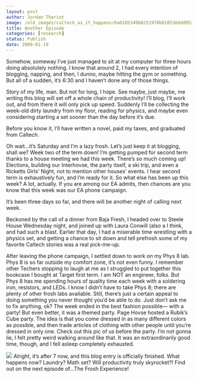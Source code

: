 ```yaml
---
layout: post
author: Jordan Theriot
image: /old_images/caltech_as_it_happens/6a0105349b8251970b010536ddd952970c.jpg
title: Another Episode
categories: [research]
status: Publish
date: 2009-01-19
---
```



Somehow, someway I’ve just managed to sit at my computer for
three hours doing absolutely nothing. I know that around 2, I had every
intention of blogging, napping, and then, I dunno, maybe hitting the gym or
something. But all of a sudden, it’s 6:30 and I haven’t done any of those
things.

Story of my life, man. But not for long, I hope. See maybe,
just maybe, me writing this blog will set off a whole chain of productivity! I’ll
blog, I’ll work out, and from there it will only pick up speed. Suddenly I’ll
be collecting the week-old dirty laundry from my floor, reading for physics,
and maybe even considering starting a set sooner than the day before it’s due.

Before you know it, I’ll have written a novel, paid my taxes, and graduated
from Caltech.

Oh wait…it’s Saturday and I’m a lazy frosh. Let’s just keep
it at blogging, shall we?
Week two of the term down! I’m getting pumped for second
term thanks to a house meeting we had this week. There’s so much coming up! Elections,
building our Interhovse, the party itself, a ski trip, and even a Ricketts
Girls’ Night, not to mention other houses’ events. I hear second term is
exhaustively fun, and I’m ready for it. 
 So what else has been up this week?
A lot, actually. If you
are among our EA admits, then chances are you know that this week was our EA
phone campaign.

It’s been three days so far, and there will be another night of
calling next week.

Beckoned by the call of a dinner from Baja Fresh, I headed
over to Steele House Wednesday night, and joined up with Laura Conwill (also a
I think, and had such a blast. Earlier that day, I had a miserable time
wrestling with a physics set, and getting a chance to sit down and tell
prefrosh some of my favorite Caltech stories was a real pick-me-up.

After leaving the phone campaign, I settled down to work on
my Phys 8 lab. Phys 8 is so far outside my comfort zone, it’s not even funny. I
remember other Techers stopping to laugh at me as I struggled to put together
this bookcase I bought at Target first term. I am NOT an engineer, folks. But
Phys 8 has me spending hours of quality time each week with a soldering iron,
resistors, and LEDs. I know I didn’t have to take Phys 8; there are plenty of
other frosh labs available. Still, there’s just a certain appeal to doing
something you never thought you’d be able to do. Just don’t ask me to fix
anything, ok?
The week ended in the best fashion possible— with a party!
But even better, it was a themed party. Page Hovse hosted a Rubik’s Cube
party. The idea is that you come dressed
in as many different colors as possible, and then trade articles of clothing
with other people until you’re dressed in only one. Check out this pic of us
before the party. I’m not gonna lie, I felt pretty weird walking around like
that. It was an extraordinarily good
time, though, and I fell asleep completely exhausted.


![](/old_images/caltech_as_it_happens/6a0105349b8251970b010536dde39b970c.jpg)
Alright, it’s after 7 now, and this blog entry is officially
finished. What happens now? Laundry?
Math set? Will productivity truly skyrocket?! Find out on the next episode of...The Frosh Experience!
 
 

